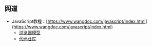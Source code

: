 <style>
  p>code, li>code{
    background-color: #f5f5f5 !important;
    color: #da1039 !important;
    font-family: "Microsoft YaHei" !important;
  }
</style>

## 网道

- JavaScript教程：[https://www.wangdoc.com/javascript/index.html](https://www.wangdoc.com/javascript/index.html)
  - [浏览器模型](https://www.wangdoc.com/javascript/bom/index.html)
  - [代码仓库](https://github.com/wangdoc/javascript-tutorial)